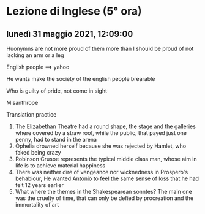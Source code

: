 

# Lezione di Inglese (5° ora)

## lunedì 31 maggio 2021, 12:09:00


Huonymns are not more proud of them more than I should be proud of not lacking an arm or a leg

English people $\implies$ yahoo

He wants make the society of the english people brearable


Who is guilty of pride, not come in sight


Misanthrope

Translation practice

1. The Elizabethan Theatre had a round shape, the stage and the galleries where covered by a straw roof, while the public, that payed just one penny, had to stand in the arena
2. Ophelia drowned herself because she was rejected by Hamlet, who faked being crazy
3. Robinson Crusoe represents the typical middle class man, whose aim in life is to achieve material happiness 
4. There was neither dire of vengeance nor wicknedness in Prospero's behabiour, He wanted Antonio to feel the same sense of loss that he had felt 12 years earlier
5. What where the themes in the Shakespearean sonntes? The main one was the cruelty of time, that can only be defied by procreation and the immortality of art
<!--stackedit_data:
eyJoaXN0b3J5IjpbLTE0NTc2MzgzMjcsMTUxMzIxOTg5MiwtMT
MwMjA1OTk4Nyw4NjY3MDYyMTEsMTcxMzcxNjU0MSwtMTcxNDMw
MDU2N119
-->